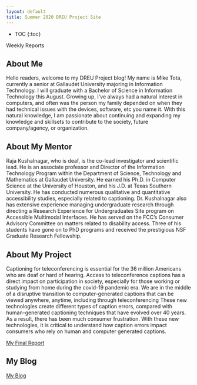 ```yaml
---
layout: default
title: Summer 2020 DREU Project Site
---
```


* TOC
{:toc}

Weekly Reports



## About Me

Hello readers, welcome to my DREU Project blog!  My name is Mike Tota, currently a senior at Gallaudet University majoring in Information Technology.  I will graduate with a Bachelor of Science in Information Technology this August.  Growing up, I've always had a natural interest in computers, and often was the person my family depended on when they had technical issues with the devices, software, etc you name it.  With this natural knowledge, I am passionate about continuing and expanding my knowledge and skillsets to contribute to the society, future company/agency, or organization.

## About My Mentor

Raja Kushalnagar, who is deaf, is the co-lead investigator and scientific lead. He is an associate professor and Director of the Information Technology Program within the Department of Science, Technology and Mathematics at Gallaudet University. He earned his Ph.D. in Computer Science at the University of Houston, and his J.D. at Texas Southern University. He has conducted numerous qualitative and quantitative accessibility studies, especially related to captioning. Dr. Kushalnagar also has extensive experience managing undergraduate research through directing a Research Experience for Undergraduates Site program on Accessible Multimodal Interfaces. He has served on the FCC’s Consumer Advisory Committee on matters related to disability access. Three of his students have gone on to PhD programs and received the prestigious NSF Graduate Research Fellowship. 

## About My Project

Captioning for teleconferencing is essential for the 36 million Americans who are deaf or hard of hearing. Access to teleconference captions has a direct impact on participation in society, especially for those working or studying from home during the covid-19 pandemic era. We are in the middle of a disruptive transition to computer-generated captions that can be viewed anywhere, anytime, including through teleconferencing These new technologies create different types of caption errors, compared with human-generated captioning techniques that have evolved over 40 years. As a result, there has been much consumer frustration. With these new technologies, it is critical to understand how caption errors impact consumers who rely on human and computer generated captions.

[My Final Report](files/finalreport.pdf)

## My Blog

[My Blog](blog.html)
